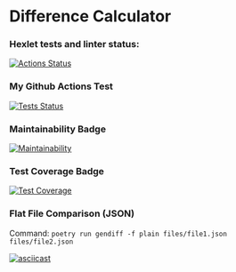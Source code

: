 # Difference Calculator

### Hexlet tests and linter status:
[![Actions Status](https://github.com/Timo4ey/python-project-50/workflows/hexlet-check/badge.svg)](https://github.com/Timo4ey/python-project-50/actions)

### My Github Actions Test
[![Tests Status](https://github.com/Timo4ey/python-project-50/actions/workflows/genndiff.yml/badge.svg)](https://github.com/Timo4ey/python-project-50/actions/workflows/genndiff.yml)

### Maintainability Badge
[![Maintainability](https://api.codeclimate.com/v1/badges/359f6c5da096b7b6cc8c/maintainability)](https://codeclimate.com/github/Timo4ey/python-project-50/maintainability)

### Test Coverage Badge
[![Test Coverage](https://api.codeclimate.com/v1/badges/359f6c5da096b7b6cc8c/test_coverage)](https://codeclimate.com/github/Timo4ey/python-project-50/test_coverage)

### Flat File Comparison (JSON)
Command: ```poetry run gendiff -f plain files/file1.json files/file2.json```

[![asciicast](https://asciinema.org/a/TAGMPiTfasUTgAA4t13gInJn5.svg)](https://asciinema.org/a/TAGMPiTfasUTgAA4t13gInJn5)

